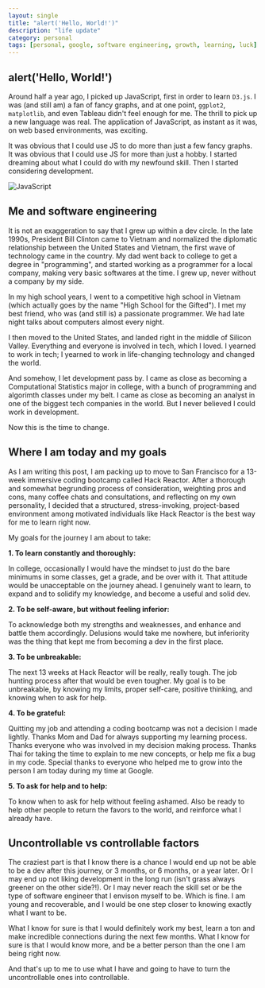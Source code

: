 ```yaml
---
layout: single
title: "alert('Hello, World!')"
description: "life update"
category: personal
tags: [personal, google, software engineering, growth, learning, luck]
---
```


## alert('Hello, World!')

Around half a year ago, I picked up JavaScript, first in order to learn `D3.js`. I was (and still am) a fan of fancy graphs, and at one point, `ggplot2`, `matplotlib`, and even Tableau didn't feel enough for me. The thrill to pick up a new language was real. The application of JavaScript, as instant as it was, on web based environments, was exciting. 

It was obvious that I could use JS to do more than just a few fancy graphs. It was obvious that I could use JS for more than just a hobby. I started dreaming about what I could do with my newfound skill. Then I started considering development.

![JavaScript](https://images.pexels.com/photos/247791/pexels-photo-247791.png)

## Me and software engineering

It is not an exaggeration to say that I grew up within a dev circle. In the late 1990s, President Bill Clinton came to Vietnam and normalized the diplomatic relationship between the United States and Vietnam, the first wave of technology came in the country. My dad went back to college to get a degree in "programming", and started working as a programmer for a local company, making very basic softwares at the time. I grew up, never without a company by my side. 

In my high school years, I went to a competitive high school in Vietnam (which actually goes by the name "High School for the Gifted"). I met my best friend, who was (and still is) a passionate programmer. We had late night talks about computers almost every night.

I then moved to the United States, and landed right in the middle of Silicon Valley. Everything and everyone is involved in tech, which I loved. I yearned to work in tech; I yearned to work in life-changing technology and changed the world. 

And somehow, I let development pass by. I came as close as becoming a Computational Statistics major in college, with a bunch of programming and algorimth classes under my belt. I came as close as becoming an analyst in one of the biggest tech companies in the world. But I never believed I could work in development.

Now this is the time to change.

## Where I am today and my goals

As I am writing this post, I am packing up to move to San Francisco for a 13-week immersive coding bootcamp called Hack Reactor. After a thorough and somewhat begrunding process of consideration, weighting pros and cons, many coffee chats and consultations, and reflecting on my own personality, I decided that a structured, stress-invoking, project-based environment among motivated individuals like Hack Reactor is the best way for me to learn right now. 

My goals for the journey I am about to take:

**1. To learn constantly and thoroughly:**

In college, occasionally I would have the mindset to just do the bare minimums in some classes, get a grade, and be over with it. That attitude would be unacceptable on the journey ahead. I genuinely want to learn, to expand and to solidify my knowledge, and become a useful and solid dev.

**2. To be self-aware, but without feeling inferior:**

To acknowledge both my strengths and weaknesses, and enhance and battle them accordingly. Delusions would take me nowhere, but inferiority was the thing that kept me from becoming a dev in the first place.

**3. To be unbreakable:**

The next 13 weeks at Hack Reactor will be really, really tough. The job hunting process after that would be even tougher. My goal is to be unbreakable, by knowing my limits, proper self-care, positive thinking, and knowing when to ask for help.

**4. To be grateful:**

Quitting my job and attending a coding bootcamp was not a decision I made lightly. Thanks Mom and Dad for always supporting my learning process. Thanks everyone who was involved in my decision making process. Thanks Thai for taking the time to explain to me new concepts, or help me fix a bug in my code. Special thanks to everyone who helped me to grow into the person I am today during my time at Google.

**5. To ask for help and to help:**

To know when to ask for help without feeling ashamed. Also be ready to help other people to return the favors to the world, and reinforce what I already have.

## Uncontrollable vs controllable factors

The craziest part is that I know there is a chance I would end up not be able to be a dev after this journey, or 3 months, or 6 months, or a year later. Or I may end up not liking development in the long run (isn't grass always greener on the other side?!). Or I may never reach the skill set or be the type of software engineer that I envison myself to be. Which is fine. I am young and recoverable, and I would be one step closer to knowing exactly what I want to be.

What I know for sure is that I would definitely work my best, learn a ton and make incredible connections during the next few months. What I know for sure is that I would know more, and be a better person than the one I am being right now.

And that's up to me to use what I have and going to have to turn the uncontrollable ones into controllable.
